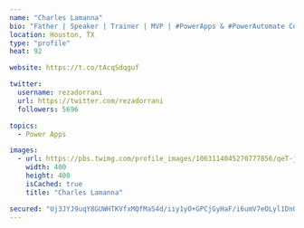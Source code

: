 ```yaml
---
name: "Charles Lamanna"
bio: "Father | Speaker | Trainer | MVP | #PowerApps & #PowerAutomate Community Super User | YouTuber Right-pointing triangle http://youtube.com/c/rezadorrani | Learn - Share - Clockwise rightwards and leftwards open circle arrows"
location: Houston, TX
type: "profile"
heat: 92

website: https://t.co/tAcqSdqguf

twitter:
  username: rezadorrani
  url: https://twitter.com/rezadorrani
  followers: 5696

topics:
  - Power Apps

images:
  - url: https://pbs.twimg.com/profile_images/1063114045270777856/qeT-jpWr_400x400.jpg
    width: 400
    height: 400
    isCached: true
    title: "Charles Lamanna"

secured: "Uj3JYJ9uqY8GUWHTKVfxMQfMaS4d/iiy1yO+GPCjGyHaF/i6umV7eOLyl1DnUwpNFkA9oSIWyHO60+7YnnTiWDOP7Kbjuoi431pWAbCpKGRr2zMKd2q3iTLVUuBfBwHI2kS5k+1KYy2s3CJFQKJI3FLaAqxk51peVg90W2ZGps0NUo/Q4VedYQKjh8M2jNIiiQa7lCMlN+8VMNuJL3hxj6zQ06vrBsV3GiUzgU+kWWU8Mlu4+luOAOpSZSPGk4kksGklKdzwnCq28CTSLnBFfGfeB/VYyHbEnf2R31vkYqsiPALgnr+pcfI4sYn/KM7Xu2HlsZNnk6D7BoZIUpUt2k0GRJL7eFQwCO+4YgdA8xN0+Kp6cilWRK1STfqVE2BqaJWi5zxKgikdrRTH8RO92AZxDQu7YG7uZmN3LOXjodQ=;vZO3z+p8Q2MP0tqlqZR/iA=="
---
```


